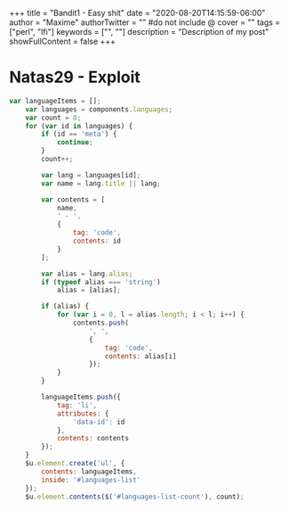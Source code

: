 +++
title = "Bandit1 - Easy shit"
date = "2020-08-20T14:15:59-06:00"
author = "Maxime"
authorTwitter = "" #do not include @
cover = ""
tags = ["perl", "lfi"]
keywords = ["", ""]
description = "Description of my post"
showFullContent = false
+++


# Natas29 - Exploit
```javascript
var languageItems = [];
	var languages = components.languages;
	var count = 0;
	for (var id in languages) {
		if (id == 'meta') {
			continue;
		}
		count++;

		var lang = languages[id];
		var name = lang.title || lang;

		var contents = [
			name,
			' - ',
			{
				tag: 'code',
				contents: id
			}
		];

		var alias = lang.alias;
		if (typeof alias === 'string')
			alias = [alias];

		if (alias) {
			for (var i = 0, l = alias.length; i < l; i++) {
				contents.push(
					', ',
					{
						tag: 'code',
						contents: alias[i]
					});
			}
		}

		languageItems.push({
			tag: 'li',
			attributes: {
				'data-id': id
			},
			contents: contents
		});
	}
	$u.element.create('ul', {
		contents: languageItems,
		inside: '#languages-list'
	});
	$u.element.contents($('#languages-list-count'), count);
```

